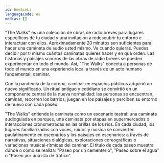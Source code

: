 ```yaml
---
id: Eme5ceLi
languageCode: es
medias: []
---
```


"The Walks" es una colección de obras de radio breves para lugares específicos de tu ciudad y una invitación a redescubrir tu entorno e interactuar con ellos. Aproximadamente 20 minutos son suficientes para hacer una caminata de audio usted mismo. Ve cuando quieras. Puedes decidir por ti mismo cuántas caminatas quieres hacer y en qué orden. Las historias y paisajes sonoros de las obras de radio breves se pueden experimentar en todo el mundo. Así, "The Walks" conecta a personas de todo el mundo en una experiencia local a través de un acto humano fundamental: caminar.

Con la pandemia de la corona, caminar en espacios públicos adquirió un nuevo significado. Un ritual antiguo y cotidiano se convirtió en un componente central de la nueva normalidad: las personas se encuentran, caminan, recorren los barrios, juegan en los paisajes y perciben su entorno de nuevo con cada paseo.

"The Walks" entiende la caminata como un escenario teatral: una caminata audioguiada en parques, una caminata por etapas en supermercados o interacciones cronometradas en las orillas de los ríos. En cada ciudad, los lugares familiarizados con voces, ruidos y música se convierten paulatinamente en escenarios y los paisajes en escenarios: a través de narrativas, situaciones dialógicas, exploraciones coreográficas o variaciones musical-rítmicas del caminar. El título de cada paseo muestra dónde o cómo se realiza: "Paseo por un cementerio", "Paseo sobre el agua" o "Paseo por una isla de tráfico".
